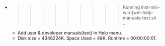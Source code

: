 * >>>>>>>>> Running inst-min-win-jwm-help-manuals-text.sh ...
  * Add user & developer manuals(text) in Help menu.
  * Disk size = 4348224K. Space Used = 48K. Runtime = 00:00:00:01.
